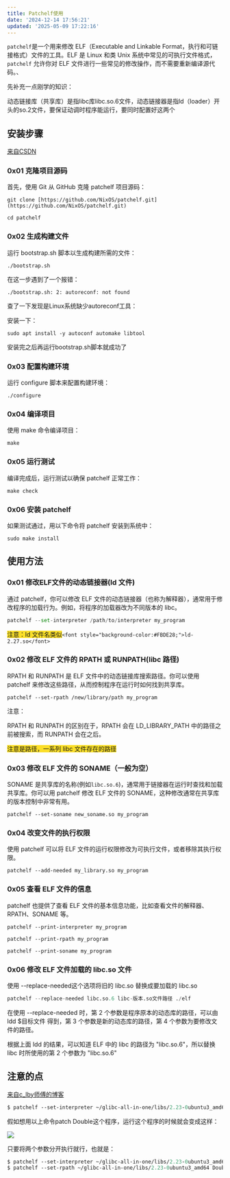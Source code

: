 ```yaml
---
title: Patchelf使用
date: '2024-12-14 17:56:21'
updated: '2025-05-09 17:22:16'
---
```

`patchelf`是一个用来修改 ELF（Executable and Linkable Format，执行和可链接格式）文件的工具。ELF 是 Linux 和类 Unix 系统中常见的可执行文件格式，`patchelf` 允许你对 ELF 文件进行一些常见的修改操作，而不需要重新编译源代码。、

先补充一点刚学的知识：

动态链接库（共享库）是指libc库libc.so.6文件，动态链接器是指ld（loader）开头的so.2文件，要保证动调时程序能运行，要同时配置好这两个

## 安装步骤
[来自CSDN](https://blog.csdn.net/gitblog_07485/article/details/142221877)

### 0x01 克隆项目源码
首先，使用 Git 从 GitHub 克隆 patchelf 项目源码：

`git clone [https://github.com/NixOS/patchelf.git](https://github.com/NixOS/patchelf.git)`

`cd patchelf`

### 0x02 生成构建文件
运行 bootstrap.sh 脚本以生成构建所需的文件：

`./bootstrap.sh`

在这一步遇到了一个报错：

`./bootstrap.sh: 2: autoreconf: not found`

查了一下发现是Linux系统缺少autoreconf工具：

安装一下：

`sudo apt install -y autoconf automake libtool`

安装完之后再运行bootstrap.sh脚本就成功了

### 0x03 配置构建环境
运行 configure 脚本来配置构建环境：

`./configure`

### 0x04 编译项目
使用 make 命令编译项目：

`make`

### 0x05 运行测试
编译完成后，运行测试以确保 patchelf 正常工作：

`make check`

### 0x06 安装 patchelf
如果测试通过，用以下命令将 patchelf 安装到系统中：

`sudo make install`

## 使用方法
### 0x01 修改ELF文件的动态链接器(ld 文件)
通过 patchelf，你可以修改 ELF 文件的动态链接器（也称为解释器），通常用于修改程序的加载行为。例如，将程序的加载器改为不同版本的 libc。

```python
patchelf --set-interpreter /path/to/interpreter my_program
```

<font style="background-color:#FBDE28;">注意：ld 文件名类似</font>`<font style="background-color:#FBDE28;">ld-2.27.so</font>`

### 0x02 修改 ELF 文件的 RPATH 或 RUNPATH(libc 路径)
RPATH 和 RUNPATH 是 ELF 文件中的动态链接库搜索路径。你可以使用 patchelf 来修改这些路径，从而控制程序在运行时如何找到共享库。

`patchelf --set-rpath /new/library/path my_program`

注意：

RPATH 和 RUNPATH 的区别在于，RPATH 会在 LD_LIBRARY_PATH 中的路径之前被搜索，而 RUNPATH 会在之后。

<font style="background-color:#FBDE28;">注意是路径，一系列 libc 文件存在的路径</font>

### 0x03 修改 ELF 文件的 SONAME（一般为空）
SONAME 是共享库的名称(例如`libc.so.6`)，通常用于链接器在运行时查找和加载共享库。你可以用 patchelf 修改 ELF 文件的 SONAME，这种修改通常在共享库的版本控制中非常有用。

`patchelf --set-soname new_soname.so my_program`

### 0x04 改变文件的执行权限
使用 patchelf 可以将 ELF 文件的运行权限修改为可执行文件，或者移除其执行权限。

`patchelf --add-needed my_library.so my_program`

### 0x05 查看 ELF 文件的信息
patchelf 也提供了查看 ELF 文件的基本信息功能，比如查看文件的解释器、RPATH、SONAME 等。

`patchelf --print-interpreter my_program`

`patchelf --print-rpath my_program`

`patchelf --print-soname my_program`

### 0x06 修改 ELF 文件加载的 libc.so 文件
使用 --replace-needed这个选项将旧的 libc.so 替换成要加载的 libc.so

```python
patchelf --replace-needed libc.so.6 libc-版本.so文件路径 ./elf
```

在使用 --replace-needed 时，第 2 个参数是程序原本的动态库的路径，可以由 ldd $目标文件 得到，第 3 个参数是新的动态库的路径，第 4 个参数为要修改文件的路径。

根据上面 ldd 的结果，可以知道 ELF 中的 libc 的路径为 "libc.so.6"，所以替换 libc 时所使用的第 2 个参数为 "libc.so.6"

## 注意的点
[来自c_lby师傅的博客](https://c-lby.top/2024/2023newstar-week4-wp/)

```protobuf
$ patchelf --set-interpreter ~/glibc-all-in-one/libs/2.23-0ubuntu3_amd64/libc.so.6 --set-rpath ~/glibc-all-in-one/libs/2.23-0ubuntu3_amd64/ Double
```

假如想用以上命令patch Double这个程序，运行这个程序的时候就会变成这样：

![](/images/bfd89f5e39f4bac8727de6f9695ee2d7.png)

只要将两个参数分开执行就行，也就是：

```protobuf
$ patchelf --set-interpreter ~/glibc-all-in-one/libs/2.23-0ubuntu3_amd64/ld-linux-x86-64.so.2 Double
$ patchelf --set-rpath ~/glibc-all-in-one/libs/2.23-0ubuntu3_amd64 Double
```

